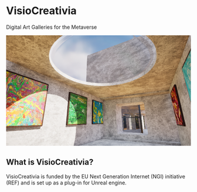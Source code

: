 # VisioCreativia
Digital Art Galleries for the Metaverse

![VisioCreativia Visual Example](https://github.com/SCT-lab/VisioCreativia/blob/main/Images/Picture7.png)


## What is VisioCreativia?
VisioCreativia is funded by the EU Next Generation Internet (NGI) initiative (REF) and is set up as a plug-in for Unreal engine.
